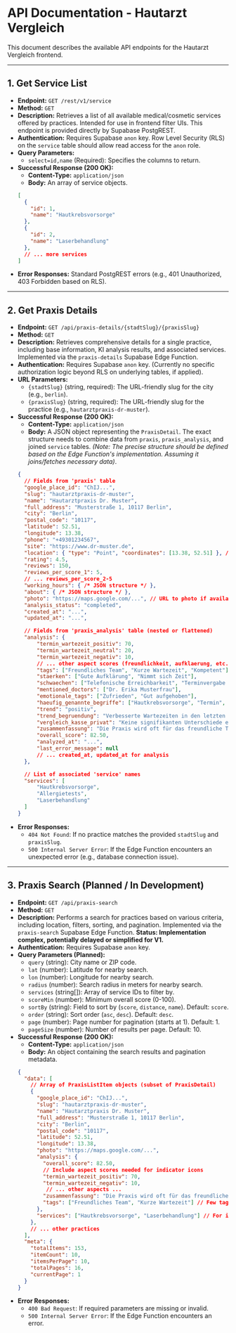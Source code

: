 # API Documentation - Hautarzt Vergleich

This document describes the available API endpoints for the Hautarzt Vergleich frontend.

---

## 1. Get Service List

*   **Endpoint:** `GET /rest/v1/service`
*   **Method:** `GET`
*   **Description:** Retrieves a list of all available medical/cosmetic services offered by practices. Intended for use in frontend filter UIs. This endpoint is provided directly by Supabase PostgREST.
*   **Authentication:** Requires Supabase `anon` key. Row Level Security (RLS) on the `service` table should allow read access for the `anon` role.
*   **Query Parameters:**
    *   `select=id,name` (Required): Specifies the columns to return.
*   **Successful Response (200 OK):**
    *   **Content-Type:** `application/json`
    *   **Body:** An array of service objects.
    ```json
    [
      {
        "id": 1,
        "name": "Hautkrebsvorsorge"
      },
      {
        "id": 2,
        "name": "Laserbehandlung"
      },
      // ... more services
    ]
    ```
*   **Error Responses:** Standard PostgREST errors (e.g., 401 Unauthorized, 403 Forbidden based on RLS).

---

## 2. Get Praxis Details

*   **Endpoint:** `GET /api/praxis-details/{stadtSlug}/{praxisSlug}`
*   **Method:** `GET`
*   **Description:** Retrieves comprehensive details for a single practice, including base information, KI analysis results, and associated services. Implemented via the `praxis-details` Supabase Edge Function.
*   **Authentication:** Requires Supabase `anon` key. (Currently no specific authorization logic beyond RLS on underlying tables, if applied).
*   **URL Parameters:**
    *   `{stadtSlug}` (string, required): The URL-friendly slug for the city (e.g., `berlin`).
    *   `{praxisSlug}` (string, required): The URL-friendly slug for the practice (e.g., `hautarztpraxis-dr-muster`).
*   **Successful Response (200 OK):**
    *   **Content-Type:** `application/json`
    *   **Body:** A JSON object representing the `PraxisDetail`. The exact structure needs to combine data from `praxis`, `praxis_analysis`, and joined `service` tables. *(Note: The precise structure should be defined based on the Edge Function's implementation. Assuming it joins/fetches necessary data)*.
    ```json
    {
      // Fields from 'praxis' table
      "google_place_id": "ChIJ...",
      "slug": "hautarztpraxis-dr-muster",
      "name": "Hautarztpraxis Dr. Muster",
      "full_address": "Musterstraße 1, 10117 Berlin",
      "city": "Berlin",
      "postal_code": "10117",
      "latitude": 52.51,
      "longitude": 13.38,
      "phone": "+49301234567",
      "site": "https://www.dr-muster.de",
      "location": { "type": "Point", "coordinates": [13.38, 52.51] }, // GeoJSON Point
      "rating": 4.5,
      "reviews": 150,
      "reviews_per_score_1": 5,
      // ... reviews_per_score_2-5
      "working_hours": { /* JSON structure */ },
      "about": { /* JSON structure */ },
      "photo": "https://maps.google.com/...", // URL to photo if available
      "analysis_status": "completed",
      "created_at": "...",
      "updated_at": "...",

      // Fields from 'praxis_analysis' table (nested or flattened)
      "analysis": {
          "termin_wartezeit_positiv": 70,
          "termin_wartezeit_neutral": 20,
          "termin_wartezeit_negativ": 10,
          // ... other aspect scores (freundlichkeit, aufklaerung, etc.)
          "tags": ["Freundliches Team", "Kurze Wartezeit", "Kompetent"],
          "staerken": ["Gute Aufklärung", "Nimmt sich Zeit"],
          "schwaechen": ["Telefonische Erreichbarkeit", "Terminvergabe online"],
          "mentioned_doctors": ["Dr. Erika Musterfrau"],
          "emotionale_tags": ["Zufrieden", "Gut aufgehoben"],
          "haeufig_genannte_begriffe": ["Hautkrebsvorsorge", "Termin", "Wartezimmer"],
          "trend": "positiv",
          "trend_begruendung": "Verbesserte Wartezeiten in den letzten Monaten erwähnt.",
          "vergleich_kasse_privat": "Keine signifikanten Unterschiede erwähnt.",
          "zusammenfassung": "Die Praxis wird oft für das freundliche Team und die kurze Wartezeit gelobt. Die Aufklärung durch die Ärzte wird positiv hervorgehoben.",
          "overall_score": 82.50,
          "analyzed_at": "...",
          "last_error_message": null
          // ... created_at, updated_at for analysis
      },

      // List of associated 'service' names
      "services": [
          "Hautkrebsvorsorge",
          "Allergietests",
          "Laserbehandlung"
      ]
    }
    ```
*   **Error Responses:**
    *   `404 Not Found`: If no practice matches the provided `stadtSlug` and `praxisSlug`.
    *   `500 Internal Server Error`: If the Edge Function encounters an unexpected error (e.g., database connection issue).

---

## 3. Praxis Search (Planned / In Development)

*   **Endpoint:** `GET /api/praxis-search`
*   **Method:** `GET`
*   **Description:** Performs a search for practices based on various criteria, including location, filters, sorting, and pagination. Implemented via the `praxis-search` Supabase Edge Function. **Status: Implementation complex, potentially delayed or simplified for V1.**
*   **Authentication:** Requires Supabase `anon` key.
*   **Query Parameters (Planned):**
    *   `query` (string): City name or ZIP code.
    *   `lat` (number): Latitude for nearby search.
    *   `lon` (number): Longitude for nearby search.
    *   `radius` (number): Search radius in meters for nearby search.
    *   `services` (string[]): Array of service IDs to filter by.
    *   `scoreMin` (number): Minimum overall score (0-100).
    *   `sortBy` (string): Field to sort by (`score`, `distance`, `name`). Default: `score`.
    *   `order` (string): Sort order (`asc`, `desc`). Default: `desc`.
    *   `page` (number): Page number for pagination (starts at 1). Default: 1.
    *   `pageSize` (number): Number of results per page. Default: 10.
*   **Successful Response (200 OK):**
    *   **Content-Type:** `application/json`
    *   **Body:** An object containing the search results and pagination metadata.
    ```json
    {
      "data": [
        // Array of PraxisListItem objects (subset of PraxisDetail)
        {
          "google_place_id": "ChIJ...",
          "slug": "hautarztpraxis-dr-muster",
          "name": "Hautarztpraxis Dr. Muster",
          "full_address": "Musterstraße 1, 10117 Berlin",
          "city": "Berlin",
          "postal_code": "10117",
          "latitude": 52.51,
          "longitude": 13.38,
          "photo": "https://maps.google.com/...",
          "analysis": {
            "overall_score": 82.50,
            // Include aspect scores needed for indicator icons
            "termin_wartezeit_positiv": 70,
            "termin_wartezeit_negativ": 10,
             // ... other aspects ...
            "zusammenfassung": "Die Praxis wird oft für das freundliche Team...", // Snippet
            "tags": ["Freundliches Team", "Kurze Wartezeit"] // Few tags
          },
          "services": ["Hautkrebsvorsorge", "Laserbehandlung"] // For icons
        },
        // ... other practices
      ],
      "meta": {
        "totalItems": 153,
        "itemCount": 10,
        "itemsPerPage": 10,
        "totalPages": 16,
        "currentPage": 1
      }
    }
    ```
*   **Error Responses:**
    *   `400 Bad Request`: If required parameters are missing or invalid.
    *   `500 Internal Server Error`: If the Edge Function encounters an error. 